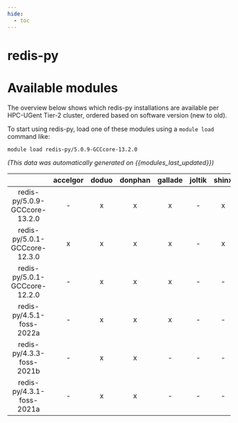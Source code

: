 ```yaml
---
hide:
  - toc
---
```


redis-py
========

# Available modules


The overview below shows which redis-py installations are available per HPC-UGent Tier-2 cluster, ordered based on software version (new to old).

To start using redis-py, load one of these modules using a `module load` command like:

```shell
module load redis-py/5.0.9-GCCcore-13.2.0
```

*(This data was automatically generated on {{modules_last_updated}})*  

| |accelgor|doduo|donphan|gallade|joltik|shinx|skitty|
| :---: | :---: | :---: | :---: | :---: | :---: | :---: | :---: |
|redis-py/5.0.9-GCCcore-13.2.0|-|x|x|x|-|x|x|
|redis-py/5.0.1-GCCcore-12.3.0|x|x|x|x|-|x|x|
|redis-py/5.0.1-GCCcore-12.2.0|-|x|x|x|-|-|-|
|redis-py/4.5.1-foss-2022a|-|x|x|x|-|-|-|
|redis-py/4.3.3-foss-2021b|-|x|x|-|-|-|-|
|redis-py/4.3.1-foss-2021a|-|x|x|-|-|-|-|
